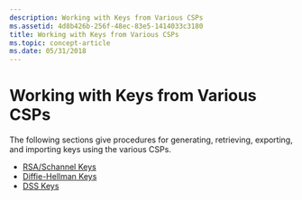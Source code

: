 ```yaml
---
description: Working with Keys from Various CSPs
ms.assetid: 4d8b426b-256f-48ec-83e5-1414033c3180
title: Working with Keys from Various CSPs
ms.topic: concept-article
ms.date: 05/31/2018
---
```


# Working with Keys from Various CSPs

The following sections give procedures for generating, retrieving, exporting, and importing keys using the various CSPs.

-   [RSA/Schannel Keys](rsa-schannel-keys.md)
-   [Diffie-Hellman Keys](diffie-hellman-keys.md)
-   [DSS Keys](dss-keys.md)

 

 



